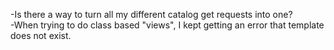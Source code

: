 -Is there a way to turn all my different catalog get requests into one?  
-When trying to do class based "views", I kept getting an error that template does not exist. 


